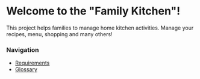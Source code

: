 # Welcome to the "Family Kitchen"!

This project helps families to manage home kitchen activities.
Manage your recipes, menu, shopping and many others!

### Navigation

- [Requirements](https://github.com/Mykhalskyi/family-kitchen/wiki/Requirements)
- [Glossary](https://github.com/Mykhalskyi/family-kitchen/wiki/Glossary)
